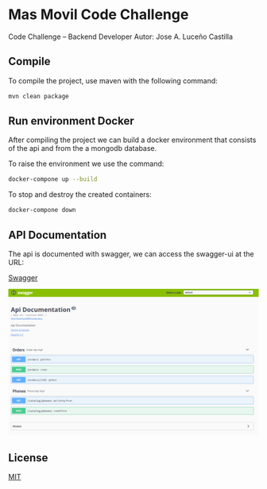 # Mas Movil Code Challenge

Code Challenge – Backend Developer
Autor: Jose A. Luceño Castilla

## Compile

To compile the project, use maven with the following command:

```bash
mvn clean package 
```

## Run environment Docker 

After compiling the project we can build a docker environment that consists of the api and
from the a mongodb database.

To raise the environment we use the command:

```bash
docker-compone up --build
```

To stop and destroy the created containers:

```bash
docker-compone down
```


## API Documentation

The api is documented with swagger, we can access the swagger-ui at the URL:

[Swagger](http://localhost:8080/swagger-ui.html)

![Drag Racing](swagger_screen.png)


## License
[MIT](https://choosealicense.com/licenses/mit/)